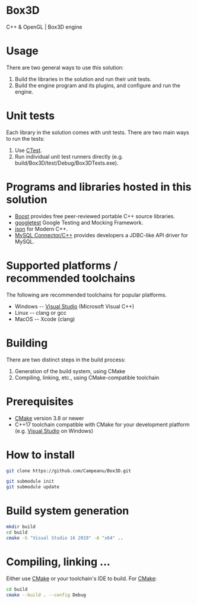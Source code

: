 # Box3D
C++ &amp; OpenGL | Box3D engine

# Usage
There are two general ways to use this solution:
1. Build the libraries in the solution and run their unit tests.
2. Build the engine program and its plugins, and configure and run the engine.

# Unit tests
Each library in the solution comes with unit tests. There are two main ways to run the tests:
1. Use [CTest](https://cmake.org/cmake/help/latest/module/CTest.html).
2. Run individual unit test runners directly (e.g. build/Box3D/test/Debug/Box3DTests.exe).

# Programs and libraries hosted in this solution
* [Boost](https://www.boost.org/) provides free peer-reviewed portable C++ source libraries.
* [googletest](https://github.com/google/googletest)  Google Testing and Mocking Framework.
* [json](https://github.com/nlohmann/json) for Modern C++.
* [MySQL Connector/C++](https://dev.mysql.com/downloads/connector/cpp/) provides developers a JDBC-like API driver for MySQL.
# Supported platforms / recommended toolchains
The following are recommended toolchains for popular platforms.
* Windows -- [Visual Studio](https://www.visualstudio.com/) (Microsoft Visual C++)
* Linux -- clang or gcc
* MacOS -- Xcode (clang)

# Building
There are two distinct steps in the build process:
1. Generation of the build system, using CMake   
2. Compiling, linking, etc., using CMake-compatible toolchain

# Prerequisites
* [CMake](https://cmake.org/) version 3.8 or newer
* C++17 toolchain compatible with CMake for your development platform (e.g. [Visual Studio](https://www.visualstudio.com/) on Windows)

# How to install
```bash
git clone https://github.com/Campeanu/Box3D.git

git submodule init
git submodule update
```

# Build system generation 
```bash
mkdir build
cd build
cmake -G "Visual Studio 16 2019" -A "x64" ..
```

# Compiling, linking ...
Either use [CMake](https://cmake.org/) or your toolchain's IDE to build.
For [CMake](https://cmake.org/):

```bash
cd build
cmake --build . --config Debug
```